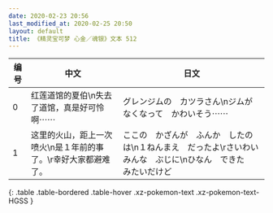 ```yaml
---
date: 2020-02-23 20:56
last_modified_at: 2020-02-25 20:50
layout: default
title: 《精灵宝可梦 心金／魂银》文本 512
---
```

| 编号 | 中文 | 日文 |
| ---- | ---- | ---- |
| 0 | 红莲道馆的夏伯\n失去了道馆，真是好可怜啊⋯⋯ | グレンジムの　カツラさん\nジムが　なくなって　かわいそう⋯⋯ |
| 1 | 这里的火山，距上一次喷火\n是１年前的事了。\r幸好大家都避难了。 | ここの　かざんが　ふんか　したのは\n１ねんまえ　だったよ\rさいわい　みんな　ぶじに\nひなん　できた　みたいだけど |
{: .table .table-bordered .table-hover .xz-pokemon-text .xz-pokemon-text-HGSS }